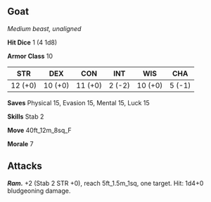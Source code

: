 ## Goat

*Medium beast, unaligned*

**Hit Dice** 1 (4 1d8)

**Armor Class** 10

| STR     | DEX     | CON     | INT     | WIS     | CHA     |
|---------|---------|---------|---------|---------|---------|
| 12 (+0) | 10 (+0) | 11 (+0) |  2 (-2) | 10 (+0) |  5 (-1) |

**Saves** Physical 15, Evasion 15, Mental 15, Luck 15

**Skills** Stab 2

**Move** 40ft\_12m\_8sq\_F

**Morale** 7

## Attacks

***Ram.*** +2 (Stab 2 STR +0), reach 5ft\_1.5m\_1sq, one target. Hit: 1d4+0 bludgeoning damage.

